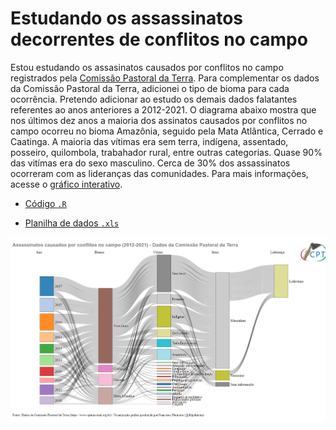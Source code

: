 # Estudando os assassinatos decorrentes de conflitos no campo

Estou estudando os assasinatos causados por conflitos no campo registrados pela [Comissão Pastoral da Terra](https://www.cptnacional.org.br/downlods/category/5-assassinatos). Para complementar os dados da Comissão Pastoral da Terra, adicionei o tipo de bioma para cada ocorrência. Pretendo adicionar ao estudo os demais dados falatantes referentes ao anos anteriores a 2012-2021. O diagrama abaixo mostra que nos últimos dez anos a maioria dos assinatos causados por conflitos no campo ocorreu no bioma Amazônia, seguido pela Mata Atlântica, Cerrado e Caatinga. A maioria das vítimas era sem terra, indígena, assentado, posseiro, quilombola, trabahador rural, entre outras categorias. Quase 90% das vitímas era do sexo masculino. Cerca de 30% dos assassinatos ocorreram com as lideranças das comunidades. Para mais informações, acesse o [gráfico interativo](https://rpubs.com/fblpalmeira/Assassinatos_CPT).

- [Código `.R`](https://github.com/fblpalmeira/assassinatos_CPT/blob/main/assassinatos_sankey.R)

- [Planilha de dados `.xls`](https://github.com/fblpalmeira/assassinatos_CPT/blob/main/assassinatos_10y_CPT.xls)

<img src="https://github.com/fblpalmeira/assassinatos_CPT/blob/main/network.png"/>

